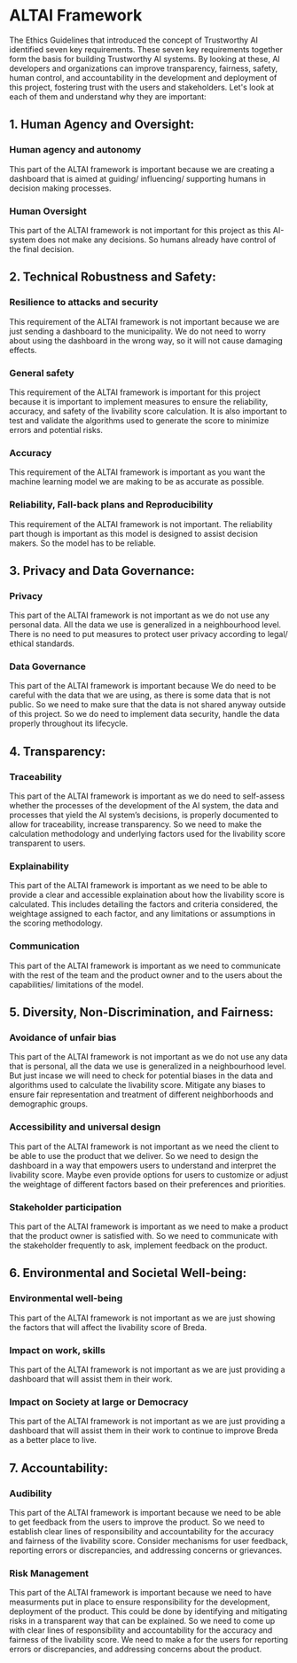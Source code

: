 # ALTAI Framework

The Ethics Guidelines that introduced the concept of Trustworthy AI identified seven key requirements. These seven key requirements together form the basis for building Trustworthy AI systems. By looking at these, AI developers and organizations can improve transparency, fairness, safety, human control, and accountability in the development and deployment of this project, fostering trust with the  users and stakeholders. Let's look at each of them and understand why they are important:

## 1. Human Agency and Oversight:
### Human agency and autonomy
This part of the ALTAI framework is important because we are creating a dashboard that is aimed at guiding/ influencing/ supporting humans in decision making processes. 
### Human Oversight
This part of the ALTAI framework is not important for this project as this AI-system does not make any decisions. So humans already have control of the final decision.

## 2. Technical Robustness and Safety:
### Resilience to attacks and security
This requirement of the ALTAI framework is not important because we are just sending a dashboard to the municipality. We do not need to worry about using the dashboard in the wrong way, so it will not cause damaging effects.
### General safety
This requirement of the ALTAI framework is important for this project because it is important to implement measures to ensure the reliability, accuracy, and safety of the livability score calculation. It is also important to test and validate the algorithms used to generate the score to minimize errors and potential risks.
### Accuracy
This requirement of the ALTAI framework is important as you want the machine learning model we are making to be as accurate as possible.
### Reliability, Fall-back plans and Reproducibility
This requirement of the ALTAI framework is not important. The reliability part though is important as this model is designed to assist decision makers. So the model has to be reliable.

## 3. Privacy and Data Governance:
### Privacy
This part of the ALTAI framework is not important as we do not use any personal data. All the data we use is generalized in a neighbourhood level. There is no need to put measures to protect user privacy according to legal/ ethical standards.
### Data Governance
This part of the ALTAI framework is important because We do need to be careful with the data that we are using, as there is some data that is not public. So we need to make sure that the data is not shared anyway outside of this project. So we do need to implement data security, handle the data properly throughout its lifecycle. 

## 4. Transparency:
### Traceability
This part of the ALTAI framework is important as we do need to self-assess whether the processes of the development of the AI system, the data and processes that yield the AI system’s decisions, is properly documented to allow for traceability, increase transparency. So we need to make the calculation methodology and underlying factors used for the livability score transparent to users.
### Explainability
This part of the ALTAI framework is important as we need to be able to provide a clear and accessible explaination about how the livability score is calculated. This includes detailing the factors and criteria considered, the weightage assigned to each factor, and any limitations or assumptions in the scoring methodology.
### Communication
This part of the ALTAI framework is important as we need to communicate with the rest of the team and the product owner and to the users about the capabilities/ limitations of the model.

## 5. Diversity, Non-Discrimination, and Fairness:
### Avoidance of unfair bias
This part of the ALTAI framework is not important as we do not use any data that is personal, all the data we use is generalized in a neighbourhood level. But just incase we will need to check for potential biases in the data and algorithms used to calculate the livability score. Mitigate any biases to ensure fair representation and treatment of different neighborhoods and demographic groups.
### Accessibility and universal design
This part of the ALTAI framework is not important as we need the client to be able to use the product that we deliver. So we need to design the dashboard in a way that empowers users to understand and interpret the livability score. Maybe even provide options for users to customize or adjust the weightage of different factors based on their preferences and priorities.
### Stakeholder participation
This part of the ALTAI framework is important as we need to make a product that the product owner is satisfied with. So we need to communicate with the stakeholder frequently to ask, implement feedback on the product.

## 6. Environmental and Societal Well-being:
### Environmental well-being
This part of the ALTAI framework is not important as we are just showing the factors that will affect the livability score of Breda.
### Impact on work, skills
This part of the ALTAI framework is not important as we are just providing a dashboard that will assist them in their work.
### Impact on Society at large or Democracy
This part of the ALTAI framework is not important as we are just providing a dashboard that will assist them in their work to continue to improve Breda as a better place to live.

## 7. Accountability:
### Audibility
This part of the ALTAI framework is important because we need to be able to get feedback from the users to improve the product. So we need to establish clear lines of responsibility and accountability for the accuracy and fairness of the livability score. Consider mechanisms for user feedback, reporting errors or discrepancies, and addressing concerns or grievances.
### Risk Management
This part of the ALTAI framework is important because we need to have measurments put in place to ensure responsibility for the development, deployment of the product. This could be done by identifying and mitigating risks in a transparent way that can be explained. So we need to come up with clear lines of responsibility and accountability for the accuracy and fairness of the livability score. We need to make a for the users for reporting errors or discrepancies, and addressing concerns about the product.
 

